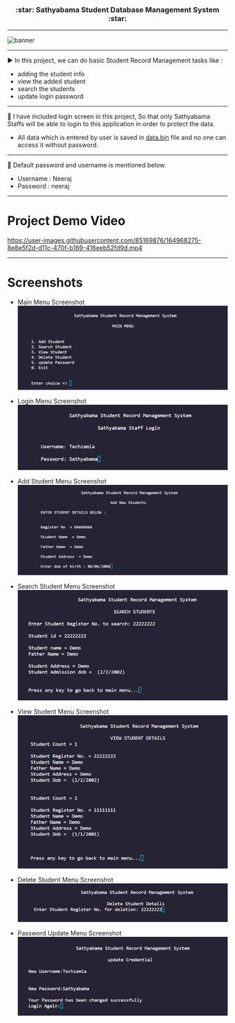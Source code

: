 <h3 align=center><b>:star: Sathyabama Student Database Management System :star:</b></h3>

---

![banner](https://user-images.githubusercontent.com/85169876/164960179-b7504346-ec95-4f23-828c-6dee132d228f.png)

---

:arrow_forward: In this project, we can do basic Student Record Management tasks like :

- adding the student info
- view the added student
- search the students
- update login password

---

:round_pushpin: I have included login screen in this project, So that only Sathyabama Staffs will be able to login to this application in order to protect the data.

- All data which is entered by user is saved in [data.bin](https://github.com/neeraj779/Techzamia_Project/blob/main/data.bin) file and no one can access it without password.

---

:key: Default password and username is mentioned below.

- Username : Neeraj
- Password : neeraj

---

# Project Demo Video

https://user-images.githubusercontent.com/85169876/164968275-8e8e5f2d-d11c-470f-b169-416eeb52fd9d.mp4

---

# Screenshots

- Main Menu Screenshot
  ![login menu](/assets/mainMenu.png)

- Login Menu Screenshot
  ![login menu](/assets/login.png)

- Add Student Menu Screenshot
  ![add menu](/assets/addStudent.png)

- Search Student Menu Screenshot
  ![add menu](/assets/searchStudent.png)

- View Student Menu Screenshot
  ![add menu](/assets/viewStudent.png)

- Delete Student Menu Screenshot
  ![add menu](/assets/deleteStudent.png)

- Password Update Menu Screenshot
  ![pass_update](/assets/passUpdate.png)
